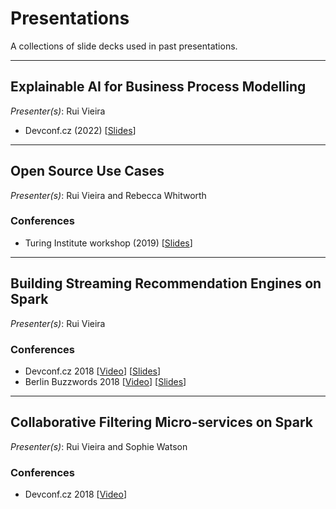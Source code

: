 # Presentations

A collections of slide decks used in past presentations.

---

## Explainable AI for Business Process Modelling

_Presenter(s)_: Rui Vieira

- Devconf.cz (2022) [[Slides](explainable_ai_for_business_process_modelling.pdf)]

---

## Open Source Use Cases

_Presenter(s)_: Rui Vieira and Rebecca Whitworth

### Conferences

- Turing Institute workshop (2019) [[Slides](open_source_use_cases.pdf)]

---

## Building Streaming Recommendation Engines on Spark

_Presenter(s)_: Rui Vieira

### Conferences

- Devconf.cz 2018 [[Video](https://www.youtube.com/watch?v=oUv9MhVaMA8)] [[Slides](building_streaming_recommendation_engines_on_spark.pdf)]
- Berlin Buzzwords 2018 [[Video](https://youtu.be/-bR3d5h9SWc)] [[Slides](streaming-als/2018-06-11-berlin-buzzwords-streaming-als.pdf)]

---

## Collaborative Filtering Micro-services on Spark

_Presenter(s)_: Rui Vieira and Sophie Watson

### Conferences

- Devconf.cz 2018 [[Video](https://www.youtube.com/watch?v=tgQg1fQbaLM)]
